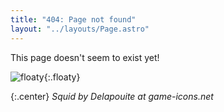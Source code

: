 ```yaml
---
title: "404: Page not found"
layout: "../layouts/Page.astro"
---
```


This page doesn't seem to exist yet!

![floaty](/giant-squid.svg){:.floaty}

{:.center}
*Squid by Delapouite at game-icons.net*